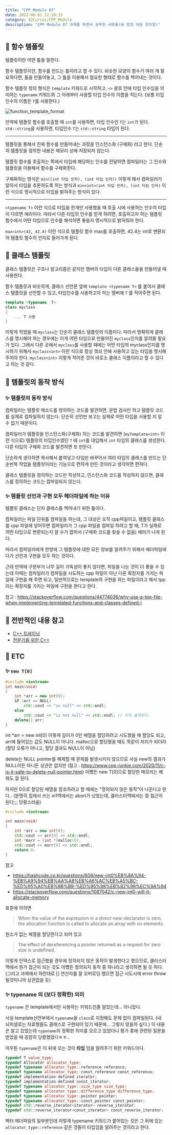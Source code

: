 ```yaml
---
title: "CPP Module 07"
date: 2022-08-01 22:39:15
category: 42Curcus/CPP_Module
description: "CPP Module 07 과제를 하면서 공부한 내용들(을 엄청 대충 정리함)"
---
```


## 🌟 함수 템플릿

템플릿이란 어떤 틀을 말한다.

함수 템플릿이란, 함수를 만드는 틀이라고 할 수 있다. 비슷한 모양의 함수가 여러 개 필요하다면, 틀을 만들어놓고, 그 틀을 이용해서 필요한 형태로 함수를 찍어내는 것이다.

함수 템플릿 정의 형식은 `template` 키워드로 시작하고, `<>` 괄호 안에 타입 인수임을 의미하는 `typename` 키워드와 그 아래부터 사용할 타입 인수의 이름을 적는다. (보통 타입 인수의 이름은 `T`를 사용한다.)

![function_template_format](/function_template_format.png)

만약에 템플릿 함수를 호출할 때 `int`를 사용하면, 타입 인수인 `T`는 `int`가 된다. `std::string`을 사용하면, 타입인수 `T`는 `std::string` 타입이 된다.

---

템플릿을 통해서 진짜 함수를 만들어내는 과정을 인스턴스화 (구체화) 라고 한다. 단순히 템플릿을 정의한 내용은 메모리 상에 저장되지 않는다.

템플릿 함수를 호출하는 쪽에서 타입에 해당하는 인수를 전달하면 컴파일러는 그 인수와 템플릿을 이용해서 함수를 구체화한다.

구체화하는 방식은 `min((int 타입 인자), (int 타입 인자))` 이렇게 해서 컴파일러가 알아서 타입을 추론하도록 하는 방식과 `min<int>(int 타입 인자), (int 타입 인자)` 이런 식으로 명시적으로 타입을 밝혀주는 방식이 있다.

---

`<typename T>` 이런 식으로 타입을 한개만 사용했을 때 호출 시에 사용하는 인수의 타입이 다르면 에러이다. 따라서 다른 타입의 인수를 받게 하려면, 호출하고자 하는 템플릿 함수에서 어떤 타입으로 인수를 해석하면 좋을지 명시적으로 밝혀줘야 한다.

`max<int>(42, 42.4)` 이런 식으로 템플릿 함수 max를 호출하면, 42.4는 int로 변환되어 템플릿 함수의 인자로 들어가게 된다.

## 🌟 클래스 템플릿

클래스 템플릿은 구조나 알고리즘은 같지만 멤버의 타입이 다른 클래스들을 만들어낼 때 사용한다.

함수 템플릿과 비슷하게, 클래스 선언문 앞에 `template <typename T>` 를 붙여서 클래스 템플릿을 선언할 수 있고, 타입인수를 사용하고자 하는 멤버에 `T` 를 적어주면 된다.

```cpp
template <typename  T>
class myclass
{
	... T 사용
}
```

이렇게 적었을 때 `myclass`는 단순히 클래스 템플릿의 이름이다. 따라서 명확하게 클래스를 명시해야 하는 경우에는 이게 어떤 타입으로 만들어진 `myclass`인지를 알려줄 필요가 있다. 그래서 다른 곳에서 `myclass`를 사용할 때에는 어떤 타입의 myclass인지를 명시하기 위해서 `myclass<int>` 이런 식으로 항상 꺾쇠 안에 사용하고 있는 타입을 명시해주어야 한다. `myclass<int>` 이렇게 적어준 것이 비로소 클래스 이름이라고 할 수 있다고 하는 것 같다.

## 🌟 템플릿의 동작 방식

### ✨ 템플릿의 동작 방식

컴파일러는 템플릿 메소드를 정의하는 코드를 발견하면, 문법 검사만 하고 템플릿 코드를 실제로 컴파일하지 않는다. 단순히 선언만 보고는 실제로 어떤 타입을 사용할 지 알 수 없기 때문이다.

컴파일러가 템플릿을 인스턴스화(구체화) 하는 코드를 발견하면 (`myTemplate<int>` 이런 식으로) 템플릿의 타입인수였던 `T` 에 `int`를 대입해서 `int` 타입의 클래스를 생성한다. 다른 타입의 구체화 코드를 발견하면 또 만든다.

단순하게 생각하면 복사해서 붙여넣고 타입만 바꾸어서 여러 타입의 클래스를 만드는 단순반복 작업을 템플릿이라는 기능으로 편하게 만든 것이라고 생각하면 편하다.

클래스 템플릿을 정의하는 코드만 작성하고, 인스턴스화 코드를 작성하지 않으면, 클래스를 정의하는 코드는 컴파일되지 않는다.

### ✨ 템플릿 선언과 구현 모두 헤더파일에 하는 이유

템플릿 클래스는 단지 클래스를 찍어내기 위한 틀이다.

컴파일러는 파일 단위를 컴파일을 하는데, 그 대상은 오직 cpp파일이고, 템플릿 클래스를 cpp 파일에 넣어두면 컴파일러가 그 cpp 파일을 컴파일 하려고 할 때, T가 실제로 어떤 타입으로 변환되는지 알 수가 없어서 (구체화 코드를 찾을 수 없음) 에러가 나게 된다.

따라서 컴파일러에게 한방에 그 템플릿에 대한 모든 정보를 알려주기 위해서 헤더파일에다가 선언과 구현을 모두 하는 것이다.

근데 만약에 구현부가 너무 길어 가독성이 좋지 않다면, 파일을 나눈 것이 더 좋을 수 있는데 이때는 컴파일러가 컴파일을 시도하는 cpp 파일이 아닌 다른 확장자를 가지는 파일에 구현을 해 주면 되고, 일반적으로는 template의 구현을 하는 파일이라고 해서 tpp라는 확장자를 가지는 파일에 구현을 한다고 한다.

참고 : https://stackoverflow.com/questions/44774036/why-use-a-tpp-file-when-implementing-templated-functions-and-classes-defined-i

## 🌟 전반적인 내용 참고

- [C++ 트레이닝](https://www.hanbit.co.kr/store/books/look.php?p_code=B7818919239)
- [전문가를 위한 C++](https://www.hanbit.co.kr/media/books/book_view.html?p_code=B3215427289)

## 🌟 ETC

### ✨ `new T[0]`

```cpp
#include <iostream>
int main(void)
{
	int *arr = new int[0];
	if (arr == NULL)
		std::cout << "is null" << std::endl;
	else
		std::cout << "is not null" << std::endl; // 이게 출력된다.
	delete[] arr;
}
```

int *arr = new int[0] 이렇게 길이가 0인 배열을 할당하려고 시도했을 때 할당도 되고, arr에 들어있는 값도 NULL이 아니다. malloc으로 할당했을 때도 똑같이 처리가 되더라 (할당 오류가 아니고, 할당 결과도 NULL이 아님)

delete는 NULL pointer를 해제할 때 문제를 발생시키지 않으므로 사실 new의 결과가 NULL이든 아니든 상관은 없지만 (참고 : https://www.cpp-junkie.com/2020/11/c-is-it-safe-to-delete-null-pointer.html) 어쨌든 new T[0]으로 할당한 메모리는 해제도 잘 된다.

하지만 0으로 할당된 배열을 참조하려고 할 때에는 "정의되지 않은 동작"이 나온다고 한다.. (분명히 집에서 쓰는 m1맥에서는 abort가 났었는데, 클러스터맥에서는 잘 접근이 된다;;; 당황스러움)

```cpp
#include <iostream>

int main(void)
{
	int *arr = new int[0];
	std::cout << arr[0] << std::endl;
	int *marr = (int *)malloc(0);
	std::cout << marr[0] << std::endl;
	return 0;
}
```

참고
- https://hashcode.co.kr/questions/608/new-int0%EB%8A%94-%EB%A9%94%EB%AA%A8%EB%A6%AC%EB%A5%BC-%ED%95%A0%EB%8B%B9-%ED%95%98%EB%82%98%EC%9A%94
- https://stackoverflow.com/questions/1087042/c-new-int0-will-it-allocate-memory

표준에 의하면

>When the value of the expression in a direct-new-declarator is zero, the allocation function is called to allocate an array with no elements.

원소가 없는 배열을 할당한다고 되어 있고

>The effect of dereferencing a pointer returned as a request for zero size is undefined.

이렇게 인덱스로 접근했을 경우에 정의되지 않은 동작이 발생한다고 했으므로, 클러스터맥에서 뭔가 접근이 되는 것도 어쨌든 정의되지 동작 중 하나라고 생각하면 될 듯 하다. (그리고 과제에서 하란대로 [] 연산자를 잘 오버로딩 했으면 접근 시도시에 error throw될것이니까 상관없을 듯)

### ✨ typename 의 (보다 정확한) 의미

`typename` 은 template에서만 사용하는 키워드인줄 알았는데... 아니었다.

사실 template선언부에서 `typename`을 `class`로 지정해도 문제 없이 컴파일된다. (내 뇌피셜로는 자료형들도 클래스로 구현되어 있기 때문에... 그렇지 않을까 싶다.) 이 내용은 알고 있었는데 `typename`의 정확한 의미를 모르고 있었더니 평가 중에 관련된 질문을 받았을 때 굉장히 당황했었다ㅎㅎ..

아무튼 `typename`은 이 뒤에 오는 것이 **타입** 임을 알려주기 위한 키워드이다. 

```cpp
typedef T value_type;
typedef Allocator allocator_type;
typedef typename allocator_type::reference reference;
typedef typename allocator_type::const_reference const_reference;
typedef implementation-defined iterator;
typedef implementation-defined const_iterator;
typedef typename allocator_type::size_type size_type;
typedef typename allocator_type::difference_type difference_type;
typedef typename allocator_type::pointer pointer;
typedef typename allocator_type::const_pointer const_pointer;
typedef std::reverse_iterator<iterator> reverse_iterator;
typedef std::reverse_iterator<const_iterator> const_reverse_iterator;
```

벡터 헤더파일의 일부분인데 저렇게 typename 키워드가 붙어있는 것은 그 뒤에 있는 `allocator_type::reference` 같은 것들이 타입임을 알려주는 것이라고 한다.